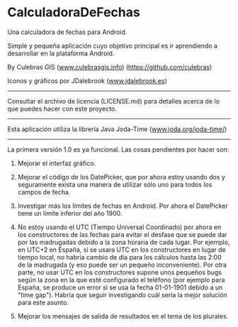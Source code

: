 CalculadoraDeFechas
===================

Una calculadora de fechas para Android.

Simple y pequeña aplicación cuyo objetivo principal es ir aprendiendo a desarrollar en la
plataforma Android.

By Culebras GIS (www.culebrasgis.info) (https://github.com/culebras)

Iconos y gráficos por JDalebrook (www.jdalebrook.es)

_____________________________________________

Consultar el archivo de licencia (LICENSE.md) para detalles acerca de lo que puedes hacer con
este proyecto.
_____________________________________________

Esta aplicación utiliza la librería Java Joda-Time (www.joda.org/joda-time/)
_____________________________________________

La primera versión 1.0 es ya funcional. Las cosas pendientes por hacer son:

1. Mejorar el interfaz gráfico.

2. Mejorar el código de los DatePicker, que por ahora estoy usando dos y seguramente exista una
manera de utilizar sólo uno para todos los campos de fecha.

3. Investigar más los límites de fechas en Android. Por ahora el DatePicker tiene un límite
inferior del año 1900.

4. No estoy usando el UTC (Tiempo Universal Coordinado) por ahora en los constructores de las
fechas para evitar el desfase que se puede dar por las madrugadas debido a la zona horaria de cada
lugar. Por ejemplo, en UTC+2 en España, si se usara UTC en los constructores en lugar de tiempo
local, no habría cambio de día para los cálculos hasta las 2:00 de la madrugada (y eso puede ser
un pequeño inconveniente). Por otra parte, no usar UTC en los constructores supone unos pequeños
bugs según la zona en la que esté configurado el teléfono (por ejemplo para España, se produce un
error si se usa la fecha 01-01-1901 debido a un "time gap"). Habría que seguir investigando cuál
sería la mejor solución para este asunto.

5. Mejorar los mensajes de salida de resultados en el tema de los plurales.

